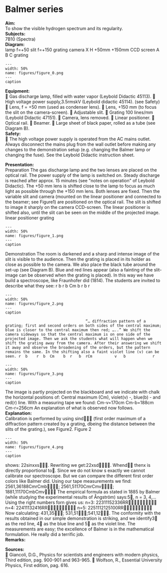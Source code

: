 # Balmer series 
    
<b> Aim: </b>  
 To show the visible hydrogen spectrum and its regularity.   
<b> Subjects: </b>  
 7B10 (Spectra)   
<b> Diagram: </b>  
  lamp                  f=+50     slit            f=+150             grating       camera   X H      +50mm                                  +150mm CCD screen A         B     C grating   
```{figure} figures/figure_0.png  
---  
width: 50%  
name: figures/figure_0.png  
---  
caption  
``` 
    
<b> Equipment: </b>  
  Gas discharge lamp, filled with water vapor (Leybold Didactic 45113).  High voltage power supply,3.5rmskV (Leybold didactic 45114). (see Safety)  Lens, f = +50 mm (used as condenser lens).  Lens, +150 mm (to focus the slit on the camera-screen).  Adjustable slit.  Grating 100 lines/mm (Leybold Didactic 47151).  Camera, lens removed.  Linear positioner.  Optical rail.  Beamer.  Large sheet of black paper, rolled as a tube (see Diagram B).   
<b> Safety: </b>  
  The high voltage power supply is operated from the AC mains outlet. Always disconnect the mains plug from the wall outlet before making any changes to the demonstration setup (e.g. changing the Balmer lamp or changing the fuse). See the Leybold Didactic instruction sheet.
     
<b> Presentation: </b>  
 Preparation The gas discharge lamp and the two lenses are placed on the optical rail. The power supply of the lamp is switched on. Steady discharge is reached after approx. 15 minutes (see "notes on operation" of Leybold Didactic). The +50 mm lens is shifted close to the lamp to focus as much light as possible through the +150 mm lens. Both lenses are fixed. Then the variable slit and camera (mounted on the linear positioner and connected to the beamer; see Figure1) are positioned on the optical rail. The slit is shifted to image it sharply on the camera CCD-screen. The linear positioner is shifted also, until the slit can be seen on the middle of the projected image.  linear positioner grating   
```{figure} figures/figure_1.png  
---  
width: 50%  
name: figures/figure_1.png  
---  
caption  
``` 
 Demonstration The room is darkened and a sharp and intense image of the slit is visible to the audience. Then the grating is placed in its holder as close as possible to the camera. We also place the black tube around the set-up (see Diagram B). Blue and red lines appear (also a fainting of the slit-image can be observed when the grating is placed). In this way we have build a spectroscope, like Fraunhofer did (1814). The students are invited to describe what they see:   r  b    r  b  Cm    b  r   b  r  
```{figure} figures/figure_2.png  
---  
width: 50%  
name: figures/figure_2.png  
---  
caption  
``` 
                                        “… diffraction pattern of a grating; first and second orders on both sides of the central maximum; blue is closer to the central maximum then red; …..” We shift the camera sideways so that the central maximum is on one side of the projected image. Then we ask the students what will happen when we shift the grating away from the camera. After their answering we shift it away and observe the broadening of the orders, but the pattern remains the same. In the shifting also a faint violet line (v) can be seen. r  b    r  b  Cm    b  r   b  rCm          v   b            r  
```{figure} figures/figure_3.png  
---  
width: 50%  
name: figures/figure_3.png  
---  
caption  
``` 
   The image is partly projected on the blackboard and we indicate with chalk the horizontal positions of: Central maximum (Cm), violet(v) -, blue(b) - and red(r) line. With a measuring tape we found: Cm-v=170cm Cm-b=188cm Cm-r=256cm An explanation of what is observed now follows.       
<b> Explanation: </b>  
 Calibration is performed by using sind (first order maximum of a diffraction pattern created by a grating, dbeing the distance between the slits of the grating.), see Figure2.                    Figure 2   
```{figure} figures/figure_4.png  
---  
width: 50%  
name: figures/figure_4.png  
---  
caption  
``` 
 shows: 22sinxxs. Rewriting we get:22xsd. Whend thenx is directly proportional to. Since we do not know s exactly we cannot calibrate our spectroscope. But we can compare the different first order colors like Balmer did. Using our tape measurements we find: 2561,36188CmrCmb; 2561,51170CmrCmv; 1881,11170CmbCmv The empirical formula as stated in 1885 by Balmer (while studying the experimental results of Ångström) says:5, n = 3, 4,…  Using the right numbers forn gives us:  n=3:    22311152336RR  n=4:    22411132416RR  n=5:     2251112125100RR Now calculating: 431,35; 531,51;541,12. The conformity with the results obtained in our simple demonstration is striking, and   we identify3 as the red line, 4 as the blue line and 5 as the violet line. The measurements are easy; the excellence of Balmer is in the mathematical formulation. He really did a terrific job.   
<b> Remarks: </b>  
    
<b> Sources: </b>  
  Giancoli, D.G., Physics for scientists and engineers with modern physics, Third edition, pag. 900-901 and 963-965.  Wolfson, R., Essential University Physics, First edition, pag. 616.  